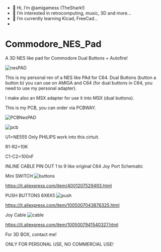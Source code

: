 - 👋 Hi, I’m @amigamess (TheShark!)
- 👀 I’m interested in retrocomputing, music, 3D and more...
- 🌱 I’m currently learning Kicad, FreeCad...
- 
# Commodore_NES_Pad
A 3D NES like pad for Commodore Dual Buttons + Autofire!

![nesPAD](https://github.com/user-attachments/assets/cdfcb489-d0ae-49f6-bf2f-f40ce70fc11a)

This is my personal rev of a NES like PAd for C64. 
Dual Buttons (button a button b) you can use on AMIGA and C64 (for dual buttons in C64, you need to use my personal adapter).

I make also an MSX adapter for use it into MSX (dual buttons).

This is my PCB, you can order via PCBWAY.

![PCBNesPAD](https://github.com/user-attachments/assets/7ab0d6a4-e32f-49d2-abbd-120b9159cf05)

![pcb](https://github.com/user-attachments/assets/497b510f-aaac-4276-b87a-ad5f9f68075a)

U1=NE555 Only PHILIPS work into this cirtuit.

R1-R2=10K

C1-C2=100nF

INLINE CABLE PIN OUT 1 to 9 like original C64 Joy Port Schematic

Mini SWITCH
![buttons](https://github.com/user-attachments/assets/ba3c8c8d-bd2d-47fd-bc37-4d4de9f911fc)

https://it.aliexpress.com/item/4001207529493.html

PUSH BUTTONS 6X6X5
![push](https://github.com/user-attachments/assets/5e4249b4-99ae-4bf1-986d-abc3814cc963)

https://it.aliexpress.com/item/1005007043876325.html

Joy Cable
![cable](https://github.com/user-attachments/assets/5c71e6b4-157e-4e3c-aa9a-462646780840)

https://it.aliexpress.com/item/1005007941540327.html


For 3D BOX, contact me!



ONLY FOR PERSONAL USE, NO COMMERCIAL USE!










